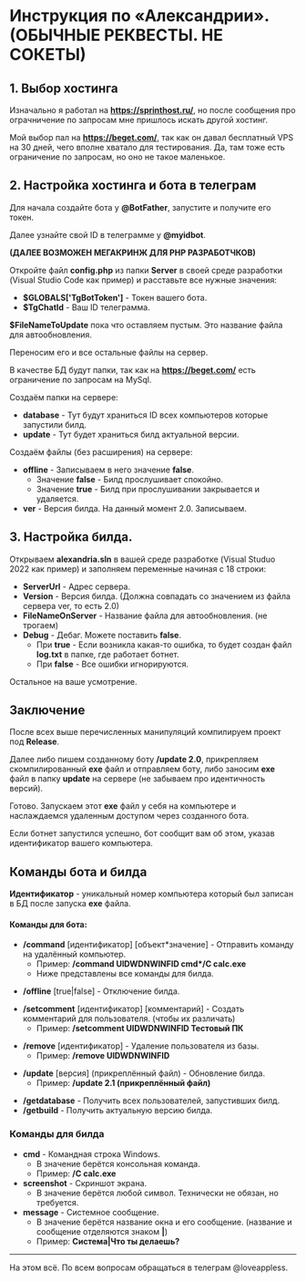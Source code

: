 # Инструкция по «Александрии». (ОБЫЧНЫЕ РЕКВЕСТЫ. НЕ СОКЕТЫ)

## 1. Выбор хостинга
Изначально я работал на __https://sprinthost.ru/__, но после сообщения про ограчничение по запросам мне пришлось искать другой хостинг.

Мой выбор пал на __https://beget.com/__, так как он давал бесплатный VPS на 30 дней, чего вполне хватало для тестирования. Да, там тоже есть ограничение по запросам, но оно не такое маленькое.

## 2. Настройка хостинга и бота в телеграм
Для начала создайте бота у __@BotFather__, запустите и получите его токен.

Далее узнайте свой ID в телеграмме у __@myidbot__.

__(ДАЛЕЕ ВОЗМОЖЕН МЕГАКРИНЖ ДЛЯ PHP РАЗРАБОТЧКОВ)__

Откройте файл __config.php__ из папки __Server__ в своей среде разработки (Visual Studio Code как пример) и расставьте все нужные значения:

* __$GLOBALS['TgBotToken']__ - Токен вашего бота.
* __$TgChatId__ - Ваш ID телеграмма.

__$FileNameToUpdate__ пока что оставляем пустым. Это название файла для автообновления. 

Переносим его и все остальные файлы на сервер.

В качестве БД будут папки, так как на __https://beget.com/__ есть ограничение по запросам на MySql. 

Создаём папки на сервере:
* __database__ - Тут будут храниться ID всех компьютеров которые запустили билд.
* __update__ - Тут будет храниться билд актуальной версии.

Создаём файлы (без расширения) на сервере: 
* __offline__ - Записываем в него значение __false__.
  * Значение __false__ - Билд прослушивает спокойно.
  * Значение __true__ - Билд при прослушивании закрывается и удаляется.
* __ver__ - Версия билда. На данный момент 2.0. Записываем.


## 3. Настройка билда.
Открываем __alexandria.sln__ в вашей среде разработке (Visual Studuo 2022 как пример) и заполняем переменные начиная с 18 строки:
* __ServerUrl__ - Адрес сервера.
* __Version__ - Версия билда. (Должна совпадать со значением из файла сервера ver, то есть 2.0)
* __FileNameOnServer__ - Название файла для автообновления. (не трогаем)
* __Debug__ - Дебаг. Можете поставить __false__.
  * При __true__ - Если возникла какая-то ошибка, то будет создан файл __log.txt__ в папке, где работает ботнет.
  * При __false__ - Все ошибки игнорируются.

Остальное на ваше усмотрение.

## Заключение
После всех выше перечисленных манипуляций компилируем проект под __Release__. 

Далее либо пишем созданному боту __/update 2.0__, прикрепляем скомпилированный __exe__ файл и отправляем боту, либо заносим __exe__ файл в папку __update__ на сервере (не забываем про идентичность версий).

Готово. Запускаем этот __exe__ файл у себя на компьютере и наслаждаемся удаленным доступом через созданного бота. 

Если ботнет запустился успешно, бот сообщит вам об этом, указав идентификатор вашего компьютера.

## Команды бота и билда
__Идентификатор__ - уникальный номер компьютера который был записан в БД после запуска __exe__ файла.

#### Команды для бота:
+ __/command__ [идентификатор] [объект*значение] - Отправить команду на удалённый компьютер.
  * Пример: __/command UIDWDNWINFID cmd*/C calc.exe__
  * Ниже представлены все команды для билда.
* __/offline__ [true|false] - Отключение билда.
+ __/setcomment__ [идентификатор] [комментарий] - Создать комментарий для пользователя. (чтобы их различать)
  * Пример: __/setcomment UIDWDNWINFID Тестовый ПК__
* __/remove__ [идентификатор] - Удаление пользователя из базы. 
  * Пример: __/remove UIDWDNWINFID__
+ __/update__ [версия] (прикреплённый файл) - Обновление билда.
  * Пример: __/update 2.1 (прикреплённый файл)__
* __/getdatabase__ - Получить всех пользователей, запустивших билд.
* __/getbuild__ - Получить актуальную версию билда.

### Команды для билда
* __cmd__ - Командная строка Windows.
  * В значение берётся консольная команда. 
  * Пример: __/C calc.exe__
* __screenshot__ - Скриншот экрана.
  * В значение берётся любой символ. Технически не обязан, но требуется.
* __message__ - Системное сообщение.
  * В значение берётся название окна и его сообщение. (название и сообщение отделяются знаком __|__)
  * Пример: __Система|Что ты делаешь?__ 

___
На этом всё. По всем вопросам обращаться в телеграм @loveappless.
